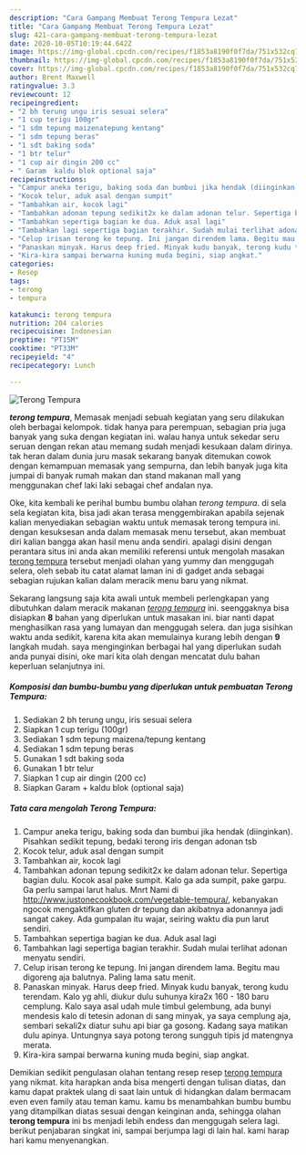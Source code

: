 ```yaml
---
description: "Cara Gampang Membuat Terong Tempura Lezat"
title: "Cara Gampang Membuat Terong Tempura Lezat"
slug: 421-cara-gampang-membuat-terong-tempura-lezat
date: 2020-10-05T10:19:44.642Z
image: https://img-global.cpcdn.com/recipes/f1853a8190f0f7da/751x532cq70/terong-tempura-foto-resep-utama.jpg
thumbnail: https://img-global.cpcdn.com/recipes/f1853a8190f0f7da/751x532cq70/terong-tempura-foto-resep-utama.jpg
cover: https://img-global.cpcdn.com/recipes/f1853a8190f0f7da/751x532cq70/terong-tempura-foto-resep-utama.jpg
author: Brent Maxwell
ratingvalue: 3.3
reviewcount: 12
recipeingredient:
- "2 bh terung ungu iris sesuai selera"
- "1 cup terigu 100gr"
- "1 sdm tepung maizenatepung kentang"
- "1 sdm tepung beras"
- "1 sdt baking soda"
- "1 btr telur"
- "1 cup air dingin 200 cc"
- " Garam  kaldu blok optional saja"
recipeinstructions:
- "Campur aneka terigu, baking soda dan bumbui jika hendak (diinginkan). Pisahkan sedikit tepung, bedaki terong iris dengan adonan tsb"
- "Kocok telur, aduk asal dengan sumpit"
- "Tambahkan air, kocok lagi"
- "Tambahkan adonan tepung sedikit2x ke dalam adonan telur. Sepertiga bagian dulu. Kocok asal pake sumpit. Kalo ga ada sumpit, pake garpu. Ga perlu sampai larut halus. Mnrt Nami di http://www.justonecookbook.com/vegetable-tempura/, kebanyakan ngocok mengaktifkan gluten dr tepung dan akibatnya adonannya jadi sangat cakey. Ada gumpalan itu wajar, seiring waktu dia pun larut sendiri."
- "Tambahkan sepertiga bagian ke dua. Aduk asal lagi"
- "Tambahkan lagi sepertiga bagian terakhir. Sudah mulai terlihat adonan menyatu sendiri."
- "Celup irisan terong ke tepung. Ini jangan direndem lama. Begitu mau digoreng aja balutnya. Paling lama satu menit."
- "Panaskan minyak. Harus deep fried. Minyak kudu banyak, terong kudu terendam. Kalo yg ahli, diukur dulu suhunya kira2x 160 - 180 baru cemplung. Kalo saya asal udah mule timbul gelembung, ada bunyi mendesis kalo di tetesin adonan di sang minyak, ya saya cemplung aja, sembari sekali2x diatur suhu api biar ga gosong. Kadang saya matikan dulu apinya. Untungnya saya potong terong sungguh tipis jd matengnya merata."
- "Kira-kira sampai berwarna kuning muda begini, siap angkat."
categories:
- Resep
tags:
- terong
- tempura

katakunci: terong tempura 
nutrition: 204 calories
recipecuisine: Indonesian
preptime: "PT15M"
cooktime: "PT33M"
recipeyield: "4"
recipecategory: Lunch

---
```



![Terong Tempura](https://img-global.cpcdn.com/recipes/f1853a8190f0f7da/751x532cq70/terong-tempura-foto-resep-utama.jpg)

<b><i>terong tempura</i></b>, Memasak menjadi sebuah kegiatan yang seru dilakukan oleh berbagai kelompok. tidak hanya para perempuan, sebagian pria juga banyak yang suka dengan kegiatan ini. walau hanya untuk sekedar seru seruan dengan rekan atau memang sudah menjadi kesukaan dalam dirinya. tak heran dalam dunia juru masak sekarang banyak ditemukan cowok dengan kemampuan memasak yang sempurna, dan lebih banyak juga kita jumpai di banyak rumah makan dan stand makanan mall yang menggunakan chef laki laki sebagai chef andalan nya.



Oke, kita kembali ke perihal bumbu bumbu olahan <i>terong tempura</i>. di sela sela kegiatan kita, bisa jadi akan terasa menggembirakan apabila sejenak kalian menyediakan sebagian waktu untuk memasak terong tempura ini. dengan kesuksesan anda dalam memasak menu tersebut, akan membuat diri kalian bangga akan hasil menu anda sendiri. apalagi disini dengan perantara situs ini anda akan memiliki referensi untuk mengolah masakan <u>terong tempura</u> tersebut menjadi olahan yang yummy dan menggugah selera, oleh sebab itu catat alamat laman ini di gadget anda sebagai sebagian rujukan kalian dalam meracik menu baru yang nikmat.


Sekarang langsung saja kita awali untuk membeli perlengkapan yang dibutuhkan dalam meracik makanan <u><i>terong tempura</i></u> ini. seenggaknya bisa disiapkan <b>8</b> bahan yang diperlukan untuk masakan ini. biar nanti dapat menghasilkan rasa yang lumayan dan menggugah selera. dan juga sisihkan waktu anda sedikit, karena kita akan memulainya kurang lebih dengan <b>9</b> langkah mudah. saya menginginkan berbagai hal yang diperlukan sudah anda punyai disini, oke mari kita olah dengan mencatat dulu bahan keperluan selanjutnya ini.

<!--inarticleads1-->

##### Komposisi dan bumbu-bumbu yang diperlukan untuk pembuatan Terong Tempura:

1. Sediakan 2 bh terung ungu, iris sesuai selera
1. Siapkan 1 cup terigu (100gr)
1. Sediakan 1 sdm tepung maizena/tepung kentang
1. Sediakan 1 sdm tepung beras
1. Gunakan 1 sdt baking soda
1. Gunakan 1 btr telur
1. Siapkan 1 cup air dingin (200 cc)
1. Siapkan  Garam + kaldu blok (optional saja)




<!--inarticleads2-->

##### Tata cara mengolah Terong Tempura:

1. Campur aneka terigu, baking soda dan bumbui jika hendak (diinginkan). Pisahkan sedikit tepung, bedaki terong iris dengan adonan tsb
1. Kocok telur, aduk asal dengan sumpit
1. Tambahkan air, kocok lagi
1. Tambahkan adonan tepung sedikit2x ke dalam adonan telur. Sepertiga bagian dulu. Kocok asal pake sumpit. Kalo ga ada sumpit, pake garpu. Ga perlu sampai larut halus. Mnrt Nami di http://www.justonecookbook.com/vegetable-tempura/, kebanyakan ngocok mengaktifkan gluten dr tepung dan akibatnya adonannya jadi sangat cakey. Ada gumpalan itu wajar, seiring waktu dia pun larut sendiri.
1. Tambahkan sepertiga bagian ke dua. Aduk asal lagi
1. Tambahkan lagi sepertiga bagian terakhir. Sudah mulai terlihat adonan menyatu sendiri.
1. Celup irisan terong ke tepung. Ini jangan direndem lama. Begitu mau digoreng aja balutnya. Paling lama satu menit.
1. Panaskan minyak. Harus deep fried. Minyak kudu banyak, terong kudu terendam. Kalo yg ahli, diukur dulu suhunya kira2x 160 - 180 baru cemplung. Kalo saya asal udah mule timbul gelembung, ada bunyi mendesis kalo di tetesin adonan di sang minyak, ya saya cemplung aja, sembari sekali2x diatur suhu api biar ga gosong. Kadang saya matikan dulu apinya. Untungnya saya potong terong sungguh tipis jd matengnya merata.
1. Kira-kira sampai berwarna kuning muda begini, siap angkat.




Demikian sedikit pengulasan olahan tentang resep resep <u>terong tempura</u> yang nikmat. kita harapkan anda bisa mengerti dengan tulisan diatas, dan kamu dapat praktek ulang di saat lain untuk di hidangkan dalam bermacam even even family atau teman kamu. kamu bs menambahkan bumbu bumbu yang ditampilkan diatas sesuai dengan keinginan anda, sehingga olahan <b>terong tempura</b> ini bs menjadi lebih endess dan menggugah selera lagi. berikut penjabaran singkat ini, sampai berjumpa lagi di lain hal. kami harap hari kamu menyenangkan.
